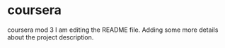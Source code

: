 # coursera
coursera mod 3
I am editing the README file. Adding some more details about the project description.
